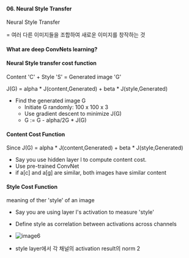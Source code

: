 #### 06. Neural Style Transfer

Neural Style Transfer

= 여러 다른 이미지들을 조합하여 새로운 이미지를 창작하는 것



#### What are deep ConvNets learning?



#### Neural Style transfer cost function

Content 'C' + Style 'S' = Generated image 'G'

J(G) = alpha * J(content,Generated) + beta * J(style,Generated)

- Find the generated image G
  - Initiate G randomly: 100 x 100 x 3
  - Use gradient descent to minimize J(G)
  - G := G -  alpha/2G * J(G)



#### Content Cost Function

Since J(G) = alpha * J(content,Generated) + beta * J(style,Generated)

- Say you use hidden layer l to compute content cost.
- Use pre-trained ConvNet
- if a[c] and a[g] are similar, both images have similar content



#### Style Cost Function

meaning of ther 'style' of an image

- Say you are using layer l's activation to measure 'style'
- Define style as correlation between activations across channels
- ![image6](C:\Users\littl\kaggle\Song\deeplearning.ai\Lecture4\images\image6.JPG)

- style layer에서 각 채널의 activation result의 norm 2